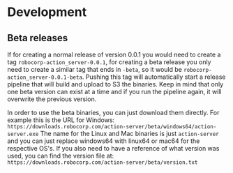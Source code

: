 # Development

## Beta releases

If for creating a normal release of version 0.0.1 you would need to create
a tag `robocorp-action_server-0.0.1`, for creating a beta release you only
need to create a similar tag that ends in `-beta`, so it would be
`robocorp-action_server-0.0.1-beta`. Pushing this tag will automatically
start a release pipeline that will build and upload to S3 the binaries.
Keep in mind that only one beta version can exist at a time and if you run
the pipeline again, it will overwrite the previous version.

In order to use the beta binaries, you can just download them directly.
For example this is the URL for Windows: `https://downloads.robocorp.com/action-server/beta/windows64/action-server.exe`
The name for the Linux and Mac binaries is just `action-server` and you can just replace
windows64 with linux64 or mac64 for the respective OS's. If you also need to
have a reference of what version was used, you can find the version file at:
`https://downloads.robocorp.com/action-server/beta/version.txt`